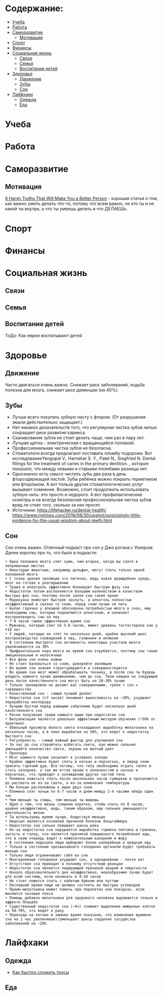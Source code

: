 # Содержание:
* [Учеба](https://github.com/WillHolmes/useful-information/blob/master/README.md#%D1%83%D1%87%D0%B5%D0%B1%D0%B0)  
* [Работа](https://github.com/WillHolmes/useful-information/blob/master/README.md#%D1%80%D0%B0%D0%B1%D0%BE%D1%82%D0%B0)  
* [Саморазвитие](https://github.com/WillHolmes/useful-information/blob/master/README.md#%D1%81%D0%B0%D0%BC%D0%BE%D1%80%D0%B0%D0%B7%D0%B2%D0%B8%D1%82%D0%B8%D0%B5)  
   * [Мотивация](https://github.com/WillHolmes/useful-information/blob/master/README.md#%D0%BC%D0%BE%D1%82%D0%B8%D0%B2%D0%B0%D1%86%D0%B8%D1%8F)
* [Спорт](https://github.com/WillHolmes/useful-information/blob/master/README.md#%D1%81%D0%BF%D0%BE%D1%80%D1%82)  
* [Финансы](https://github.com/WillHolmes/useful-information/blob/master/README.md#%D1%84%D0%B8%D0%BD%D0%B0%D0%BD%D1%81%D1%8B)  
* [Социальная жизнь](https://github.com/WillHolmes/useful-information/blob/master/README.md#%D1%81%D0%BE%D1%86%D0%B8%D0%B0%D0%BB%D1%8C%D0%BD%D0%B0%D1%8F-%D0%B6%D0%B8%D0%B7%D0%BD%D1%8C)  
    * [Связи](https://github.com/WillHolmes/useful-information/blob/master/README.md#%D1%81%D0%B2%D1%8F%D0%B7%D0%B8)  
    * [Семья](https://github.com/WillHolmes/useful-information/blob/master/README.md#%D1%81%D0%B5%D0%BC%D1%8C%D1%8F)  
    * [Воспитание детей](https://github.com/WillHolmes/useful-information/blob/master/README.md#%D0%B2%D0%BE%D1%81%D0%BF%D0%B8%D1%82%D0%B0%D0%BD%D0%B8%D0%B5-%D0%B4%D0%B5%D1%82%D0%B5%D0%B9)  
* [Здоровье](https://github.com/WillHolmes/useful-information/blob/master/README.md#%D0%B7%D0%B4%D0%BE%D1%80%D0%BE%D0%B2%D1%8C%D0%B5)  
    * [Движение](https://github.com/WillHolmes/useful-information/blob/master/README.md#%D0%B4%D0%B2%D0%B8%D0%B6%D0%B5%D0%BD%D0%B8%D0%B5)  
    * [Зубы](https://github.com/WillHolmes/useful-information/blob/master/README.md#%D0%B7%D1%83%D0%B1%D1%8B)  
    * [Сон](https://github.com/WillHolmes/useful-information/blob/master/README.md#%D1%81%D0%BE%D0%BD)  
* [Лайфхаки](https://github.com/WillHolmes/useful-information/blob/master/README.md#%D0%BB%D0%B0%D0%B9%D1%84%D1%85%D0%B0%D0%BA%D0%B8)  
  * [Одежда](https://github.com/WillHolmes/useful-information/blob/master/README.md#%D0%BE%D0%B4%D0%B5%D0%B6%D0%B4%D0%B0)
  * [Еда](https://github.com/WillHolmes/useful-information/blob/master/README.md#Еда)

# Учеба
# Работа
# Саморазвитие
## Мотивация
[6 Harsh Truths That Will Make You a Better Person](http://www.cracked.com/blog/6-harsh-truths-that-will-make-you-better-person) - хорошая статья о том, как важно уметь делать что-то, потому что всем важно, не кто ты и не какой ты внутри, а что ты умеешь делать и что ДЕЛАЕШЬ.
# Спорт
# Финансы
# Социальная жизнь
## Связи
## Семья
## Воспитание детей
ТоДо: Как евреи воспитывают детей
# Здоровье
## Движение
Часто двигаться очень важно. Снижает риск заболеваний, ходьба полезна для мозга, снижает риск деменции (на 40%).
## Зубы
* Лучше всего покупать зубную пасту с фтором. (От разрушения эмали действительно защищает.)
* Нет никаких доказательств того, что регулярная чистка зубов нитью сокращает риск развития кариеса.
* Сканирование зубов не стоит делать чаще, чем раз в пару лет.
* Лучшая щетка - электрическая с вращающейся головкой.
* Профессиональная чистка зубов не безопасна.
* Стоматологи всегда предлагают поставить пломбу подороже. Вот исследованиеYengopal V., Harnekar S. Y., Patel N., Siegfried N. Dental fillings for the treatment of caries in the primary dentition. , которое показало, что между новыми и старыми пломбами разницы нет.
* Однозначно есть смысл чистить зубы два раза в день фторсодержащей пастой. Зубы ребёнка можно покрыть герметиком или фторлаком. А вот польза других стоматологических услуг вызывает сомнение.
Возможно, стоит продолжить использовать зубную нить: это просто и недорого. А вот профилактические осмотры и не всегда безопасная профессиональная чистка зубов вряд ли стоят того, сколько за них просят.
* Источники: https://lifehacker.ru/dental-health/ 
https://www.nytimes.com/2016/08/30/upshot/surprisingly-little-evidence-for-the-usual-wisdom-about-teeth.html
## Сон
Сон очень важен. Отличный подкаст про сон у Джо рогана с Уокером. Далее коротко про то, что было в подкасте:

    • Одна половина мозга спит хуже, чем вторая, когда вы спите в непривычных местах
    • Некоторые животные, например дельфин, могут спать только одной половиной мозга
    • С точки зрения эволюции это логично, ведь новая враждебная среда, мозг на готове к реагирыванию
    • Трава и алкогроль эффективно блокируют быструю фазу сна
    • Недостаток потом восполняется большим количеством и качеством быстрых фаз сна, поэтому после запоя сны такие яркие
    • Марихуана помогает быстрее заснуть, а алкоголь полностью неэффективный в связке со сном, перед сном лучше не пить
    • Белая горячка у алкашей обоснована потребностью мозга в снах, ему необходимы сны, которые подовляются алкоголем, и начинает воспроизводить сны на яву
    • 7-9 часов самое эффективное время сна
    • Мужчина, который спит по 5-6 часов, имеет уровень тестостерона как у +10 лет
    • У людей, которые не спят по несколько дней, крайне высокий шанс воспроизводства сновидений в явь, галюники и иллюзии
    • В состоянии быстрого сна активность некоторых участков мозга увеличивается на 30%
    • Прифронтальная кора мозга во время сна отрубается, поэтому сны такие эмоциональные и нелогичные
    • Все фазы сна очень важны
    • Не стоит баловаться со сном, доверяйте эволюции
    • Во время сна знания структурируются и совершенствуются
    • Во время сна мозг может обрабатывать технику, и после сна ты будешь владеть намного лучше движениями, чем до сна. Твои навыки на следующий день после качественного сна могут быть на 20-30% лучше
    • Только тренировки не делают вас совершенными, трени + сон = совершенство
    • Качественный сон - самый лучший допинг
    • Недостаток сна (>7 часов) понижает выносливость на ~30%, ухудшает переработку кислорода
    • Лучшим бустом перед важными событиями будет несколько дней качественного сна
    • Риски получения травм намного выше при недостатке сна
    • Визуализация является довольно эффектиным методом обучения (~50% от практики)
    • Обильный просмотр белого света откладывает выработку мелатонина на несколько часов, а в пике выработки на 50%, что ведет к недостатку быстрого сна
    • Регулярность - самый важный фактор для улучшения сна
    • За час до сна старайтесь избегать света, как можно сильнее уменьшайте количество света, экраны на желтый цвет
    • Прохлада
    • Мозг намного лучше засыпает в условиях холода
    • Крайне эффективно будет спать в носках и перчатках, и перед сном принять горячий душ. Все потому, что телу необходимо отдать тепло и стать холоднее, а так же отток крови к конечностям в носках и перчатках, что приводит к охлаждению других частей тела
    • Племена ложаться спать после нескольких часов сумерков и просыпаются до рассвета не из-за света, а из-за изменения температуры
    • Мы больше расположены к идеи двух снов
    • Племена спят ночью по 6-7 часов и днем между 2-4 часами обеда один час
    • Чем меньше ты спишь, тем меньше ты живешь
    • Идея о том, что жизнь слишком коротка, чтобы спать по 8 часов, крайне неэффективна, ведь, таким образом, еще сильнее уменьшается длительность жизни
    • Ты используешь время лучше, бодрствуя меньше
    • Недосып является основной причиной болезни Альцгеймера
    • Недостаток сна сильно повышает шансы рака
    • Из-за недостатка сна нарушается выработка гормона липтина и грилина, сытость и голод, что является причиной повышенного потребления еды, что в свою очередь ведет к нежелательным калориям и жиру
    • В состоянии недосыпа люди выбирают более калорийную и вредную еду
    • Только в состоянии чрезвычайного голодания организм будет требовать меньше сна
    • Только люди ограничивают себя во сне
    • Многодневные голодовки ухудшают сон, а однодневные - почти нет
    • Отсутствие сна приводит в полному отсутствию реакции
    • Недостаток сна является лидирующей причиной аварий и смертности
    • Начало образовательного дня неэффективно, невообразимо лучше будет для всей системы, если начинать в 9-10 часов
    • Не стоит ложится спать с набитым брюхом или пустым
    • Последний прием пищи не должен состоять из быстрых углеводов
    • Прием мелатонина может помочь при перелетах или поездках, если меняются часовые пояса
    • Помощь добавок мелатонина для здорового человека выражается только в эффекте Плацебо
    • Существенный недостаток сна (~4ч) снижает выделение иммунных клеток на 50-70%, что ведёт к раку
    • Переходы на летнее и зимнее время показали, что изменение времени сна на 1 час увеличивает/уменьшает шансы сердечно сосудистых заболеваний на ~20%

# Лайфхаки
## Одежда
* [Как быстро сложить трусы](https://www.youtube.com/watch?v=VzRIHxbAdL8)
## Еда
